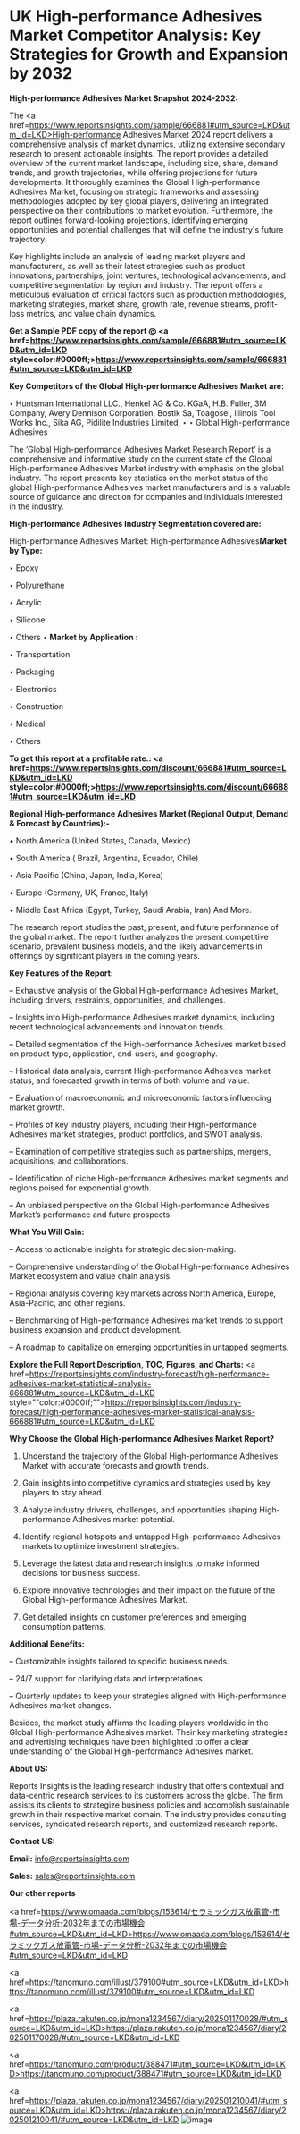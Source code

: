 # UK High-performance Adhesives Market Competitor Analysis: Key Strategies for Growth and Expansion by 2032

<strong>High-performance Adhesives Market Snapshot 2024-2032:</strong>

The <a href=https://www.reportsinsights.com/sample/666881#utm_source=LKD&utm_id=LKD>High-performance Adhesives Market 2024 report</a> delivers a comprehensive analysis of market dynamics, utilizing extensive secondary research to present actionable insights. The report provides a detailed overview of the current market landscape, including size, share, demand trends, and growth trajectories, while offering projections for future developments. It thoroughly examines the Global High-performance Adhesives Market, focusing on strategic frameworks and assessing methodologies adopted by key global players, delivering an integrated perspective on their contributions to market evolution. Furthermore, the report outlines forward-looking projections, identifying emerging opportunities and potential challenges that will define the industry's future trajectory.

Key highlights include an analysis of leading market players and manufacturers, as well as their latest strategies such as product innovations, partnerships, joint ventures, technological advancements, and competitive segmentation by region and industry. The report offers a meticulous evaluation of critical factors such as production methodologies, marketing strategies, market share, growth rate, revenue streams, profit-loss metrics, and value chain dynamics.

<strong>Get a Sample PDF copy of the report @ <a href=https://www.reportsinsights.com/sample/666881#utm_source=LKD&utm_id=LKD style=color:#0000ff;>https://www.reportsinsights.com/sample/666881#utm_source=LKD&utm_id=LKD</a></strong>

<strong>Key Competitors of the Global High-performance Adhesives Market are:</strong>

‣ Huntsman International LLC., Henkel AG & Co. KGaA, H.B. Fuller, 3M Company, Avery Dennison Corporation, Bostik Sa, Toagosei, Illinois Tool Works Inc., Sika AG, Pidilite Industries Limited,
‣ 
‣ Global High-performance Adhesives

The ‘Global High-performance Adhesives Market Research Report’ is a comprehensive and informative study on the current state of the Global High-performance Adhesives Market industry with emphasis on the global industry. The report presents key statistics on the market status of the global High-performance Adhesives market manufacturers and is a valuable source of guidance and direction for companies and individuals interested in the industry.

<strong>High-performance Adhesives Industry Segmentation covered are:</strong>

High-performance Adhesives Market: 
High-performance Adhesives<strong>Market by Type:</strong>

‣ Epoxy

‣ Polyurethane

‣ Acrylic

‣ Silicone

‣ Others
‣ 
<strong>Market by Application :</strong>

‣ Transportation

‣ Packaging

‣ Electronics

‣ Construction

‣ Medical

‣ Others

<strong>To get this report at a profitable rate.: <a href=https://www.reportsinsights.com/discount/666881#utm_source=LKD&utm_id=LKD style=color:#0000ff;>https://www.reportsinsights.com/discount/666881#utm_source=LKD&utm_id=LKD</a></strong>

<strong>Regional High-performance Adhesives Market (Regional Output, Demand &amp; Forecast by Countries):-</strong>

• North America (United States, Canada, Mexico)

• South America ( Brazil, Argentina, Ecuador, Chile)

• Asia Pacific (China, Japan, India, Korea)

• Europe (Germany, UK, France, Italy)

• Middle East Africa (Egypt, Turkey, Saudi Arabia, Iran) And More.

The research report studies the past, present, and future performance of the global market. The report further analyzes the present competitive scenario, prevalent business models, and the likely advancements in offerings by significant players in the coming years.

<strong>Key Features of the Report:</strong>

– Exhaustive analysis of the Global High-performance Adhesives Market, including drivers, restraints, opportunities, and challenges.

– Insights into High-performance Adhesives market dynamics, including recent technological advancements and innovation trends.

– Detailed segmentation of the High-performance Adhesives market based on product type, application, end-users, and geography.

– Historical data analysis, current High-performance Adhesives market status, and forecasted growth in terms of both volume and value.

– Evaluation of macroeconomic and microeconomic factors influencing market growth.

– Profiles of key industry players, including their High-performance Adhesives market strategies, product portfolios, and SWOT analysis.

– Examination of competitive strategies such as partnerships, mergers, acquisitions, and collaborations.

– Identification of niche High-performance Adhesives market segments and regions poised for exponential growth.

– An unbiased perspective on the Global High-performance Adhesives Market’s performance and future prospects.

<strong>What You Will Gain:</strong>

– Access to actionable insights for strategic decision-making.

– Comprehensive understanding of the Global High-performance Adhesives Market ecosystem and value chain analysis.

– Regional analysis covering key markets across North America, Europe, Asia-Pacific, and other regions.

– Benchmarking of High-performance Adhesives market trends to support business expansion and product development.

– A roadmap to capitalize on emerging opportunities in untapped segments.

<strong>Explore the Full Report Description, TOC, Figures, and Charts:</strong>
<a href=https://reportsinsights.com/industry-forecast/high-performance-adhesives-market-statistical-analysis-666881#utm_source=LKD&utm_id=LKD style=""color:#0000ff;"">https://reportsinsights.com/industry-forecast/high-performance-adhesives-market-statistical-analysis-666881#utm_source=LKD&utm_id=LKD</a>

<strong>Why Choose the Global High-performance Adhesives Market Report?</strong>

1. Understand the trajectory of the Global High-performance Adhesives Market with accurate forecasts and growth trends.

2. Gain insights into competitive dynamics and strategies used by key players to stay ahead.

3. Analyze industry drivers, challenges, and opportunities shaping High-performance Adhesives market potential.

4. Identify regional hotspots and untapped High-performance Adhesives markets to optimize investment strategies.

5. Leverage the latest data and research insights to make informed decisions for business success.

6. Explore innovative technologies and their impact on the future of the Global High-performance Adhesives Market.

7. Get detailed insights on customer preferences and emerging consumption patterns.

<strong>Additional Benefits:</strong>

– Customizable insights tailored to specific business needs.

– 24/7 support for clarifying data and interpretations.

– Quarterly updates to keep your strategies aligned with High-performance Adhesives market changes.

Besides, the market study affirms the leading players worldwide in the Global High-performance Adhesives market. Their key marketing strategies and advertising techniques have been highlighted to offer a clear understanding of the Global High-performance Adhesives market.

<strong><strong>About US</strong>:</strong>

Reports Insights is the leading research industry that offers contextual and data-centric research services to its customers across the globe. The firm assists its clients to strategize business policies and accomplish sustainable growth in their respective market domain. The industry provides consulting services, syndicated research reports, and customized research reports.

<strong>Contact US:</strong>

<p class=><b>Email:</b> <a href=mailto:info@reportsinsights.com>info@reportsinsights.com</a></p>
<p class=><b>Sales:</b> <a href=mailto:sales@reportsinsights.com>sales@reportsinsights.com</a></p>

<strong>Our other reports</strong>

<a href=https://www.omaada.com/blogs/153614/セラミックガス放電管-市場-データ分析-2032年までの市場機会#utm_source=LKD&utm_id=LKD>https://www.omaada.com/blogs/153614/セラミックガス放電管-市場-データ分析-2032年までの市場機会#utm_source=LKD&utm_id=LKD</a>

<a href=https://tanomuno.com/illust/379100#utm_source=LKD&utm_id=LKD>https://tanomuno.com/illust/379100#utm_source=LKD&utm_id=LKD</a>

<a href=https://plaza.rakuten.co.jp/mona1234567/diary/202501170028/#utm_source=LKD&utm_id=LKD>https://plaza.rakuten.co.jp/mona1234567/diary/202501170028/#utm_source=LKD&utm_id=LKD</a>

<a href=https://tanomuno.com/product/388471#utm_source=LKD&utm_id=LKD>https://tanomuno.com/product/388471#utm_source=LKD&utm_id=LKD</a>

<a href=https://plaza.rakuten.co.jp/mona1234567/diary/202501210041/#utm_source=LKD&utm_id=LKD>https://plaza.rakuten.co.jp/mona1234567/diary/202501210041/#utm_source=LKD&utm_id=LKD</a>
![image](https://github.com/user-attachments/assets/15d21e75-92d4-45af-aa8d-585fdc6ff5fd)
